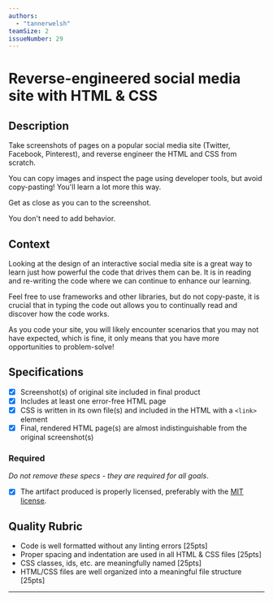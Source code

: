 ```yaml
---
authors:
  - "tannerwelsh"
teamSize: 2
issueNumber: 29
---
```


# Reverse-engineered social media site with HTML & CSS

## Description

Take screenshots of pages on a popular social media site (Twitter, Facebook, Pinterest), and reverse engineer the HTML and CSS from scratch.

You can copy images and inspect the page using developer tools, but avoid copy-pasting! You'll learn a lot more this way.

Get as close as you can to the screenshot.

You don't need to add behavior.
## Context

Looking at the design of an interactive social media site is a great way to learn just how powerful the code that drives them can be. It is in reading and re-writing the code where we can continue to enhance our learning. 

Feel free to use frameworks and other libraries, but do not copy-paste, it is crucial that in typing the code out allows you to continually read and discover how the code works. 

As you code your site, you will likely encounter scenarios that you may not have expected, which is fine, it only means that you have more opportunities to problem-solve!
## Specifications
- [x] Screenshot(s) of original site included in final product
- [x] Includes at least one error-free HTML page
- [x] CSS is written in its own file(s) and included in the HTML with a `<link>` element
- [x] Final, rendered HTML page(s) are almost indistinguishable from the original screenshot(s)
### Required

_Do not remove these specs - they are required for all goals_.
- [x] The artifact produced is properly licensed, preferably with the [MIT license](https://opensource.org/licenses/MIT).
## Quality Rubric
- Code is well formatted without any linting errors [25pts]
- Proper spacing and indentation are used in all HTML & CSS files [25pts]
- CSS classes, ids, etc. are meaningfully named [25pts]
- HTML/CSS files are well organized into a meaningful file structure [25pts]

---





